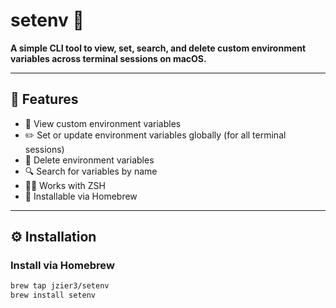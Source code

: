 # setenv 🧩  
**A simple CLI tool to view, set, search, and delete custom environment variables across terminal sessions on macOS.**

---

## 🚀 Features

- 🧭 View custom environment variables
- ✏️ Set or update environment variables globally (for all terminal sessions)
- 🧹 Delete environment variables
- 🔍 Search for variables by name
- 🧑‍💻 Works with ZSH
- 🍺 Installable via Homebrew

---

## ⚙️ Installation

### Install via Homebrew

```bash
brew tap jzier3/setenv
brew install setenv
